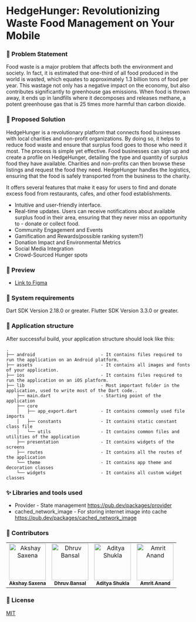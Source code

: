 
# HedgeHunger: Revolutionizing Waste Food Management on Your Mobile

### 💾 Problem Statement

Food waste is a major problem that affects both the environment and society. In fact, it is estimated that one-third of all food produced in the world is wasted, which equates to approximately 1.3 billion tons of food per year.
This wastage not only has a negative impact on the economy, but also contributes significantly to greenhouse gas emissions. When food is thrown away, it ends up in landfills where it decomposes and releases methane, a potent greenhouse gas that is 25 times more harmful than carbon dioxide.

### 📝 Proposed Solution

HedgeHunger is a revolutionary platform that connects food businesses with local charities and non-profit organizations. By doing so, it helps to reduce food waste and ensure that surplus food goes to those who need it most.
The process is simple yet effective. Food businesses can sign up and create a profile on HedgeHunger, detailing the type and quantity of surplus food they have available. Charities and non-profits can then browse these listings and request the food they need. HedgeHunger handles the logistics, ensuring that the food is safely transported from the business to the charity.

It offers several features that make it easy for users to find and donate excess food from restaurants, cafes, and other food establishments. 
- Intuitive and user-friendly interface. 
- Real-time updates. Users can receive notifications about available surplus food in their area, ensuring that they never miss an opportunity to - donate or collect food. 
- Community Engagement and Events
- Gamification and Rewards(possible ranking system?)
- Donation Impact and Environmental Metrics
- Social Media Integration
- Crowd-Sourced Hunger spots 

### 🎥 Preview

- [Link to Figma](https://www.figma.com/file/pJEIT7hJA3DD334A7Fl6so/HedgeHunger?type=design&node-id=0%3A1&mode=design&t=FtPxV2hI4BhjQuvC-1)

### 🔧 System requirements

Dart SDK Version 2.18.0 or greater.
Flutter SDK Version 3.3.0 or greater.

### 👷 Application structure

After successful build, your application structure should look like this:

```
.
├── android                         - It contains files required to run the application on an Android platform.
├── assets                          - It contains all images and fonts of your application.
├── ios                             - It contains files required to run the application on an iOS platform.
├── lib                             - Most important folder in the application, used to write most of the Dart code..
    ├── main.dart                   - Starting point of the application
    ├── core
    │   ├── app_export.dart         - It contains commonly used file imports
    │   ├── constants               - It contains static constant class file
    │   └── utils                   - It contains common files and utilities of the application
    ├── presentation                - It contains widgets of the screens 
    ├── routes                      - It contains all the routes of the application
    └── theme                       - It contains app theme and decoration classes
    └── widgets                     - It contains all custom widget classes
```

### ✨ Libraries and tools used

- Provider - State management
  https://pub.dev/packages/provider
- cached_network_image - For storing internet image into cache
  https://pub.dev/packages/cached_network_image

### 📓 Contributors

<table>
  <tbody>
    <tr>
      <td align="center"><a href="https://github.com/akkkshay"><img src="https://avatars.githubusercontent.com/u/114483767?v=4" width="100px;" alt="Akshay Saxena"/><br /><sub><b>Akshay Saxena</b></sub></a></td>
      <td align="center"><a href="https://github.com/MRfantastic3DGamer"><img src="https://avatars.githubusercontent.com/u/66933165?v=4" width="100px;" alt="Dhruv Bansal"/><br /><sub><b>Dhruv Bansal</b></sub></a></td>
      <td align="center"><a href="https://github.com/adishukla117"><img src="https://avatars.githubusercontent.com/u/114500789?v=4" width="100px;" alt="Aditya Shukla"/><br /><sub><b>Aditya Shukla</b></sub></a></td>
      <td align="center"><a href="https://github.com/galahad42"><img src="https://avatars.githubusercontent.com/u/59364507?s=400&u=0a30100e5746dd19302d5c60836806bf11f83ef2&v=4" width="100px;" alt="Amrit Anand"/><br /><sub><b>Amrit Anand</b></sub></a></td>
    <tbody>
  </table>


### 📜 License

[MIT](./LICENSE)
